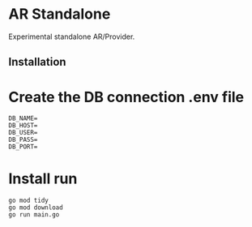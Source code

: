 # AR Standalone
Experimental standalone AR/Provider.

## Installation
# Create the DB connection .env file

```
DB_NAME=
DB_HOST=
DB_USER=
DB_PASS=
DB_PORT=
```

# Install run
```
go mod tidy
go mod download
go run main.go 
```